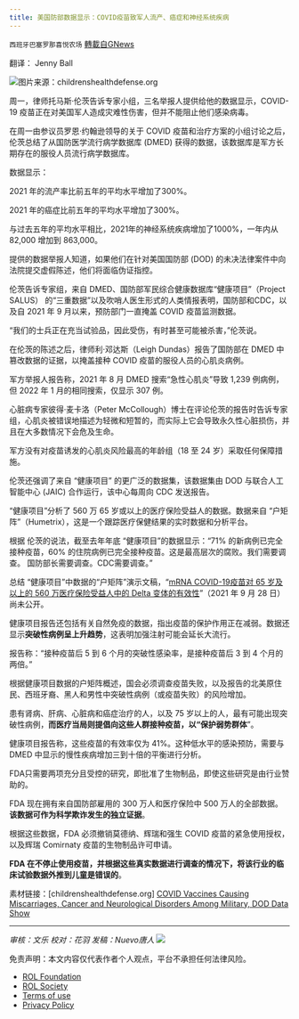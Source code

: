 ```yaml
---
title: 美国防部数据显示：COVID疫苗致军人流产、癌症和神经系统疾病
---
```

`西班牙巴塞罗那喜悦农场` [轉載自GNews](https://gnews.org/zh-hans/1923090/)

翻译： Jenny Ball

![](https://assets.gnews.org/wp-content/uploads/2022/01/image-2341.png)图片来源：childrenshealthdefense.org

周一，律师托马斯·伦茨告诉专家小组，三名举报人提供给他的数据显示，COVID-19 疫苗正在对美国军人造成灾难性伤害，但并不能阻止他们感染病毒。

在周一由参议员罗恩·约翰逊领导的关于 COVID 疫苗和治疗方案的小组讨论之后，伦茨总结了从国防医学流行病学数据库 (DMED) 获得的数据，该数据库是军方长期存在的服役人员流行病学数据库。

数据显示：

2021 年的流产率比前五年的平均水平增加了300%。

2021 年的癌症比前五年的平均水平增加了300%。

与过去五年的平均水平相比，2021年的神经系统疾病增加了1000%，一年内从 82,000 增加到 863,000。

提供的数据举报人知道，如果他们在针对美国国防部 (DOD) 的未决法律案件中向法院提交虚假陈述，他们将面临伪证指控。

伦茨告诉专家组，来自 DMED、国防部军民综合健康数据库“健康项目”（Project SALUS） 的“三重数据”以及吹哨人医生形式的人类情报表明，国防部和CDC，以及自 2021 年 9 月以来，预防部门一直掩盖 COVID 疫苗监测数据。

“我们的士兵正在充当试验品，因此受伤，有时甚至可能被杀害，”伦茨说。

在伦茨的陈述之后，律师利·邓达斯（Leigh Dundas）报告了国防部在 DMED 中篡改数据的证据，以掩盖接种 COVID 疫苗的服役人员的心肌炎病例。

军方举报人报告称，2021 年 8 月 DMED 搜索“急性心肌炎”导致 1,239 例病例，但 2022 年 1 月的相同搜索，仅显示 307 例。

心脏病专家彼得·麦卡洛（Peter McCollough）博士在评论伦茨的报告时告诉专家组，心肌炎被错误地描述为轻微和短暂的，而实际上它会导致永久性心脏损伤，并且在大多数情况下会危及生命。

军方没有对疫苗诱发的心肌炎风险最高的年龄组（18 至 24 岁）采取任何保障措施。

伦茨还强调了来自 “健康项目” 的更广泛的数据集，该数据集由 DOD 与联合人工智能中心 (JAIC) 合作运行，该中心每周向 CDC 发送报告。

“健康项目”分析了 560 万 65 岁或以上的医疗保险受益人的数据。数据来自 “户矩阵”（Humetrix），这是一个跟踪医疗保健结果的实时数据和分析平台。

根据 伦茨的说法，截至去年年底 “健康项目”的数据显示：“71% 的新病例已完全接种疫苗，60% 的住院病例已完全接种疫苗。这是最高层次的腐败。我们需要调查。 国防部长需要调查。CDC需要调查。”

总结 “健康项目”中数据的“户矩阵”演示文稿，“[mRNA COVID-19](https://www.justfacts.com/document/waning_effect_covid-19_vaccines_humetrix_2021.pdf)[疫苗对 65 岁及以上的 560 万医疗保险受益人中的 Delta 变体的有效性](https://www.justfacts.com/document/waning_effect_covid-19_vaccines_humetrix_2021.pdf)”（2021 年 9 月 28 日）尚未公开。

健康项目报告还包括有关自然免疫的数据，指出疫苗的保护作用正在减弱。数据还显示**突破性病例呈上升趋势**，这表明加强注射可能会延长大流行。

报告称：“接种疫苗后 5 到 6 个月的突破性感染率，是接种疫苗后 3 到 4 个月的两倍。”

根据健康项目数据的户矩阵概述，国会必须调查疫苗失败，以及报告的北美原住民、西班牙裔、黑人和男性中突破性病例（或疫苗失败）的风险增加。

患有肾病、肝病、心脏病和癌症治疗的人，以及 75 岁以上的人，最有可能出现突破性病例，**而医疗当局则提倡向这些人群接种疫苗，以“保护弱势群体**”。

健康项目报告称，这些疫苗的有效率仅为 41%。这种低水平的感染预防，需要与 DMED 中显示的慢性疾病增加三到十倍的平衡进行分析。

FDA只需要两项充分且受控的研究，即批准了生物制品，即使这些研究是由行业赞助的。

FDA 现在拥有来自国防部雇用的 300 万人和医疗保险中 500 万人的全部数据。**该数据可作为科学欺诈发生的独立证据**。

根据这些数据，FDA 必须撤销莫德纳、辉瑞和强生 COVID 疫苗的紧急使用授权，以及辉瑞 Comirnaty 疫苗的生物制品许可申请。

**FDA 在不停止使用疫苗，并根据这些真实数据进行调查的情况下，将该行业的临床试验数据外推到儿童是错误的**。

素材链接：[childrenshealthdefense.org] [COVID Vaccines Causing Miscarriages, Cancer and Neurological Disorders Among Military, DOD Data Show](https://childrenshealthdefense.org/defender/covid-vaccines-miscarriages-cancer-neurological-disorders-military/?utm_source=salsa&amp;eType=EmailBlastContent&amp;eId=edb56e28-2118-4a42-9471-0c0f7aa41062)

* * *

*审核：文乐
校对：花羽
发稿：Nuevo唐人*
![](https://assets.gnews.org/wp-content/uploads/2022/01/西喜.jpeg)
 

免责声明：本文内容仅代表作者个人观点，平台不承担任何法律风险。

- [ROL Foundation](https://rolfoundation.org/)
- [ROL Society](https://rolsociety.org/)
- [Terms of use](https://gnews.org/terms-of-use-3/)
- [Privacy Policy](https://gnews.org/privacy-policy/)
